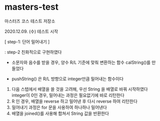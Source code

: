 # masters-test
마스터즈 코스 테스트 저장소

2020.12.09. (수)  테스트 시작



[ step-1: 단어 밀어내기 ]

: step-2 친화적으로 구현하였다

- 소문자와 음수를 받을 경우, 양수 R/L 기준에 맞춰 변환하는 함수 calString()를 만들었다

- pushString() 은 R/L 방향으로 integer만큼 밀어내는 함수이다

1. 다음 스텝에서 배열을 쓸 것을 고려해, 우선 String 을 배열로 바꿔 시작하였다 integer이 0인 경우, 밀어내는 과정은 필요없기에 바로 리턴한다
2. R 인 경우, 배열을 reverse 하고 밀어낸 후 다시 reverse 하여 리턴한다
3. 밀어내기 과정은 for 문을 사용하여 하나하나 밀어낸다
4. 배열을 joined()를 사용해 합쳐서 String 값을 반환한다


